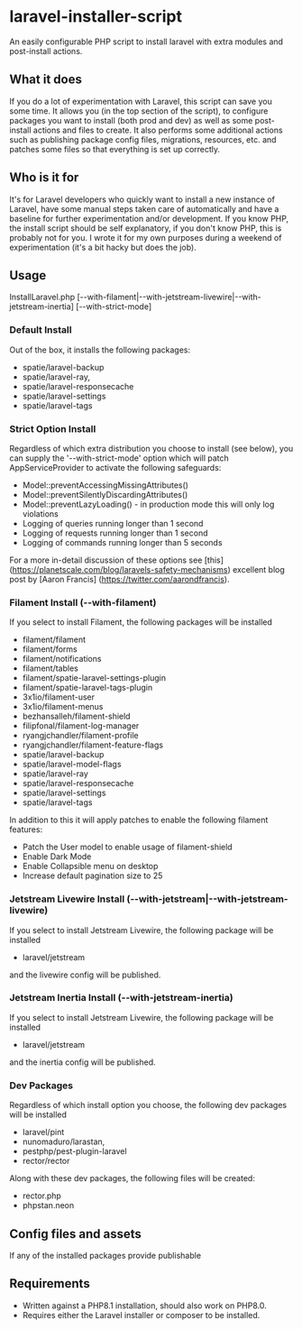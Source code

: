 # laravel-installer-script
An easily configurable PHP script to install laravel with extra modules and post-install actions.


## What it does
If you do a lot of experimentation with Laravel, this script can save you some time. It allows you 
(in the top section of the script), to configure packages you want to install (both prod and dev) 
as well as some post-install actions and files to create. It also performs some additional actions 
such as publishing package config files, migrations, resources, etc. and patches some files so that 
everything is set up correctly. 


## Who is it for
It's for Laravel developers who quickly want to install a new instance of Laravel, have some manual 
steps taken care of automatically and have a baseline for further experimentation and/or development. 
If you know PHP, the install script should be self explanatory, if you don't know PHP, this is probably 
not for you. I wrote it for my own purposes during a weekend of experimentation (it's a bit hacky but 
does the job).


## Usage

InstallLaravel.php <targetDirectory> [--with-filament|--with-jetstream-livewire|--with-jetstream-inertia] [--with-strict-mode]


### Default Install

Out of the box, it installs the following packages: 

- spatie/laravel-backup
- spatie/laravel-ray,
- spatie/laravel-responsecache
- spatie/laravel-settings
- spatie/laravel-tags


### Strict Option Install

Regardless of which extra distribution you choose to install (see below), you can supply
the '--with-strict-mode' option which will patch AppServiceProvider to activate the following
safeguards: 

- Model::preventAccessingMissingAttributes()
- Model::preventSilentlyDiscardingAttributes()
- Model::preventLazyLoading() - in production mode this will only log violations
- Logging of queries running longer than 1 second
- Logging of requests running longer than 1 second
- Logging of commands running longer than 5 seconds

For a more in-detail discussion of these options see 
[this] (https://planetscale.com/blog/laravels-safety-mechanisms) excellent blog post 
by [Aaron Francis] (https://twitter.com/aarondfrancis).


### Filament Install (--with-filament)

If you select to install Filament, the following packages will be installed

- filament/filament
- filament/forms
- filament/notifications
- filament/tables
- filament/spatie-laravel-settings-plugin
- filament/spatie-laravel-tags-plugin
- 3x1io/filament-user
- 3x1io/filament-menus
- bezhansalleh/filament-shield
- filipfonal/filament-log-manager
- ryangjchandler/filament-profile
- ryangjchandler/filament-feature-flags
- spatie/laravel-backup
- spatie/laravel-model-flags
- spatie/laravel-ray
- spatie/laravel-responsecache
- spatie/laravel-settings
- spatie/laravel-tags

In addition to this it will apply patches to enable the following filament features: 

- Patch the User model to enable usage of filament-shield
- Enable Dark Mode
- Enable Collapsible menu on desktop
- Increase default pagination size to 25


### Jetstream Livewire Install (--with-jetstream|--with-jetstream-livewire)

If you select to install Jetstream Livewire, the following package will be installed

- laravel/jetstream

and the livewire config will be published. 


### Jetstream Inertia Install (--with-jetstream-inertia)

If you select to install Jetstream Livewire, the following package will be installed

- laravel/jetstream

and the inertia config will be published. 


### Dev Packages

Regardless of which install option you choose, the following dev packages will be installed 

- laravel/pint
- nunomaduro/larastan,
- pestphp/pest-plugin-laravel
- rector/rector

Along with these dev packages, the following files will be created: 

- rector.php
- phpstan.neon


## Config files and assets

If any of the installed packages provide publishable 

## Requirements
- Written against a PHP8.1 installation, should also work on PHP8.0.
- Requires either the Laravel installer or composer to be installed.

